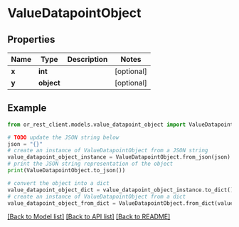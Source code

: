 # ValueDatapointObject


## Properties

Name | Type | Description | Notes
------------ | ------------- | ------------- | -------------
**x** | **int** |  | [optional] 
**y** | **object** |  | [optional] 

## Example

```python
from or_rest_client.models.value_datapoint_object import ValueDatapointObject

# TODO update the JSON string below
json = "{}"
# create an instance of ValueDatapointObject from a JSON string
value_datapoint_object_instance = ValueDatapointObject.from_json(json)
# print the JSON string representation of the object
print(ValueDatapointObject.to_json())

# convert the object into a dict
value_datapoint_object_dict = value_datapoint_object_instance.to_dict()
# create an instance of ValueDatapointObject from a dict
value_datapoint_object_from_dict = ValueDatapointObject.from_dict(value_datapoint_object_dict)
```
[[Back to Model list]](../README.md#documentation-for-models) [[Back to API list]](../README.md#documentation-for-api-endpoints) [[Back to README]](../README.md)


